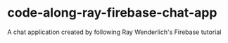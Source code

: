 # code-along-ray-firebase-chat-app
A chat application created by following Ray Wenderlich's Firebase tutorial
